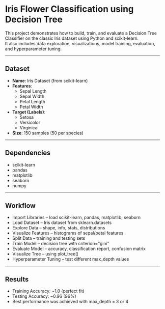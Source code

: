# Iris Flower Classification using Decision Tree

This project demonstrates how to build, train, and evaluate a Decision Tree Classifier on the classic Iris dataset using Python and scikit-learn.  
It also includes data exploration, visualizations, model training, evaluation, and hyperparameter tuning.

---

## Dataset

- **Name**: Iris Dataset (from scikit-learn)  
- **Features**:  
  - Sepal Length  
  - Sepal Width  
  - Petal Length  
  - Petal Width  
- **Target (Labels)**:  
  - Setosa  
  - Versicolor  
  - Virginica  
- **Size**: 150 samples (50 per species)

---

## Dependencies

- scikit-learn  
- pandas  
- matplotlib  
- seaborn  
- numpy

---

## Workflow

- Import Libraries – load scikit-learn, pandas, matplotlib, seaborn  
- Load Dataset – Iris dataset from sklearn.datasets  
- Explore Data – shape, info, stats, distributions  
- Visualize Features – histograms of sepal/petal features  
- Split Data – training and testing sets  
- Train Model – decision tree with criterion="gini"  
- Evaluate Model – accuracy, classification report, confusion matrix  
- Visualize Tree – using plot_tree()  
- Hyperparameter Tuning – test different max_depth values

---

## Results

- Training Accuracy: ~1.0 (perfect fit)  
- Testing Accuracy: ~0.96 (96%)  
- Best performance was achieved with max_depth = 3 or 4
